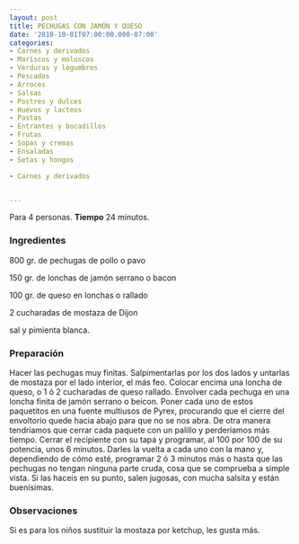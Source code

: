 ```yaml
---
layout: post
title: PECHUGAS CON JAMÓN Y QUESO
date: '2010-10-01T07:00:00.000-07:00'
categories:
- Carnes y derivados
- Mariscos y moluscos
- Verduras y legumbres
- Pescados
- Arroces
- Salsas
- Postres y dulces
- Huevos y lacteos
- Pastas
- Entrantes y bocadillos
- Frutas
- Sopas y cremas
- Ensaladas
- Setas y hongos

- Carnes y derivados


---
```


Para 4 personas.
<b>Tiempo</b> 24 minutos.

<h3>Ingredientes</h3>

800 gr. de pechugas de pollo o pavo

150 gr. de lonchas de jamón serrano o bacon

100 gr. de queso en lonchas o rallado

2 cucharadas de mostaza de Dijon

sal y pimienta blanca.

<h3>Preparación</h3>

Hacer las pechugas muy finitas. Salpimentarlas por los dos lados y untarlas de mostaza por el lado interior, el más feo. Colocar encima una loncha de queso, o 1 ó 2 cucharadas de queso rallado. Envolver cada pechuga en una loncha finita de jamón serrano o beicon. Poner cada uno de estos paquetitos en una fuente multiusos de Pyrex, procurando que el cierre del envoltorio quede hacia abajo para que no se nos abra. De otra manera tendríamos que cerrar cada paquete con un palillo y perderíamos más tiempo. Cerrar el recipiente con su tapa y programar, al 100 por 100 de su potencia, unos 6 minutos. Darles la vuelta a cada uno con la mano y, dependiendo de cómo esté, programar 2 ó 3 minutos más o hasta que las pechugas no tengan ninguna parte cruda, cosa que se comprueba a simple vista. Si las haceis en su punto, salen jugosas, con mucha salsita y están buenísimas.

<h3>Observaciones</h3>

Si es para los niños sustituir la mostaza por ketchup, les gusta más.

